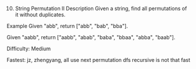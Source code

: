 10. String Permutation II
Description
Given a string, find all permutations of it without duplicates.

Example
Given "abb", return ["abb", "bab", "bba"].

Given "aabb", return ["aabb", "abab", "baba", "bbaa", "abba", "baab"].

Difficulty: Medium

Fastest: jz, zhengyang, all use next permutation 
   dfs recursive is not that fast

